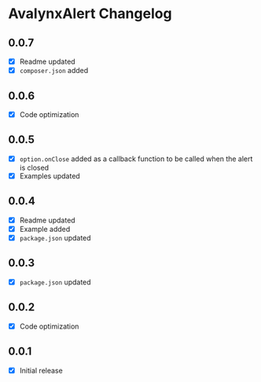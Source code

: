 # AvalynxAlert Changelog

## 0.0.7
- [x] Readme updated
- [x] `composer.json` added

## 0.0.6
 - [x] Code optimization

## 0.0.5
 - [x] `option.onClose` added as a callback function to be called when the alert is closed
 - [x] Examples updated

## 0.0.4
 - [x] Readme updated
 - [x] Example added
 - [x] `package.json` updated

## 0.0.3
 - [x] `package.json` updated

## 0.0.2
- [x] Code optimization

## 0.0.1
- [x] Initial release
